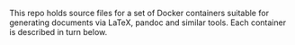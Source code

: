 This repo holds source files for a set of Docker containers suitable for generating documents via LaTeX, pandoc and similar tools. Each container is described in turn below.

